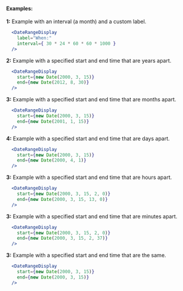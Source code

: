 #### Examples:


__1:__ Example with an interval (a month) and a custom label.

```jsx
  <DateRangeDisplay
    label="When:"
    interval={ 30 * 24 * 60 * 60 * 1000 }
  />
```

__2:__ Example with a specified start and end time that are years apart.

```jsx
  <DateRangeDisplay
    start={new Date(2000, 3, 15)}
    end={new Date(2012, 8, 30)}
  />
```

__3:__ Example with a specified start and end time that are months apart.

```jsx
  <DateRangeDisplay
    start={new Date(2000, 3, 15)}
    end={new Date(2001, 1, 15)}
  />
```

__4:__ Example with a specified start and end time that are days apart.

```jsx
  <DateRangeDisplay
    start={new Date(2000, 3, 15)}
    end={new Date(2000, 4, 1)}
  />
```

__3:__ Example with a specified start and end time that are hours apart.

```jsx
  <DateRangeDisplay
    start={new Date(2000, 3, 15, 2, 0)}
    end={new Date(2000, 3, 15, 13, 0)}
  />
```

__3:__ Example with a specified start and end time that are minutes apart.

```jsx
  <DateRangeDisplay
    start={new Date(2000, 3, 15, 2, 0)}
    end={new Date(2000, 3, 15, 2, 37)}
  />
```

__3:__ Example with a specified start and end time that are the same.

```jsx
  <DateRangeDisplay
    start={new Date(2000, 3, 15)}
    end={new Date(2000, 3, 15)}
  />
```
